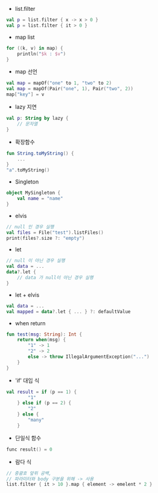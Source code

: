 - list.filter
```kotlin
val p = list.filter { x -> x > 0 }
val p = list.filter { it > 0 }
```

- map list
```kotlin
for ((k, v) in map) {
    println("$k : $v")
}
```

- map 선언
```kotlin
val map = mapOf("one" to 1, "two" to 2)
val map = mapOf(Pair("one", 1), Pair("two", 2))
map["key"] = v
```

- lazy 지연
```kotlin
val p: String by lazy {
    // 문자열
}
```

- 확장함수
```kotlin
fun String.toMyString() {
    ...
}
"a".toMyString()
```

- Singleton
```kotlin
object MySingleton {
    val name = "name"
}
```

- elvis
```kotlin
// null 인 경우 실행
val files = File("test").listFiles()
print(files?.size ?: "empty")
```

- let
```kotlin
// null 이 아닌 경우 실행
val data = ...
data?.let {
    // data 가 null이 아닌 경우 실행
}
```

- let + elvis
```kotlin
val data = ...
val mapped = data?.let { ... } ?: defaultValue
```
 
- when return
```kotlin
fun test(msg: String): Int {
    return when(msg) {
        "1" -> 1
        "2" -> 2
        else -> throw IllegalArgumentException("...")
    }
}
```

- 'if' 대입 식
```kotlin
val result = if (p == 1) {
        "1"
    } else if (p == 2) {
        "2"
    } else {
        "many"
    }
```

- 단일식 함수
```kotlin
func result() = 0
```

- 람다 식
```kotlin
// 중괄호 앞위 공백,
// 파라미터와 body 구분을 위해 -> 사용
list.filter { it > 10 }.map { element -> emelent * 2 }
```
